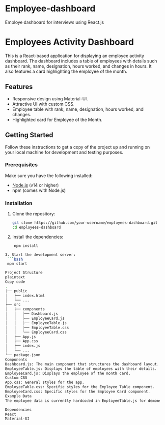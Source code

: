 # Employee-dashboard
Employe dashboard for interviews using React.js
# Employees Activity Dashboard

This is a React-based application for displaying an employee activity dashboard. The dashboard includes a table of employees with details such as their rank, name, designation, hours worked, and changes in hours. It also features a card highlighting the employee of the month.

## Features

- Responsive design using Material-UI.
- Attractive UI with custom CSS.
- Employee table with rank, name, designation, hours worked, and changes.
- Highlighted card for Employee of the Month.

## Getting Started

Follow these instructions to get a copy of the project up and running on your local machine for development and testing purposes.

### Prerequisites

Make sure you have the following installed:

- [Node.js](https://nodejs.org/en/) (v14 or higher)
- npm (comes with Node.js)

### Installation

1. Clone the repository:

   ```bash
   git clone https://github.com/your-username/employees-dashboard.git
   cd employees-dashboard

2. Install the dependencies:

```bash
    npm install

3. Start the development server:
 ```bash
 mpm start

Project Structure
plaintext
Copy code
.
├── public
│   ├── index.html
│   └── ...
├── src
│   ├── components
│   │   ├── Dashboard.js
│   │   ├── EmployeeCard.js
│   │   ├── EmployeeTable.js
│   │   ├── EmployeeTable.css
│   │   └── EmployeeCard.css
│   ├── App.js
│   ├── App.css
│   ├── index.js
│   └── ...
└── package.json
Components
Dashboard.js: The main component that structures the dashboard layout.
EmployeeTable.js: Displays the table of employees with their details.
EmployeeCard.js: Displays the employee of the month card.
Custom CSS
App.css: General styles for the app.
EmployeeTable.css: Specific styles for the Employee Table component.
EmployeeCard.css: Specific styles for the Employee Card component.
Example Data
The employee data is currently hardcoded in EmployeeTable.js for demonstration purposes. You can update it or replace it with dynamic data fetching as needed.

Dependencies
React
Material-UI